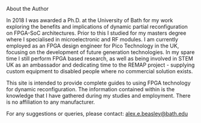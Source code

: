 About the Author 

In 2018 I was awarded a Ph.D. at the University of Bath for my work exploring the benefits and implications of dynamic partial reconfiguration on FPGA-SoC architectures. Prior to this I studied for my masters degree where I specialised in microelectronic and RF modules. I am currently employed as an FPGA design engineer for Pico Technology in the UK, focusing on the development of future generation technologies. 
In my spare time I still perform FPGA based research, as well as being involved in STEM UK as an ambassador and dedicating time to the REMAP project - supplying custom equipment to disabled people where no commercial solution exists. 

This site is intended to provide complete guides to using FPGA technology for dynamic reconfiguration. The information contained within is the knowledge that I have gathered during my studies and employment. There is no affiliation to any manufacturer.    

For any suggestions or queries, please contact: alex.e.beasley@bath.edu
